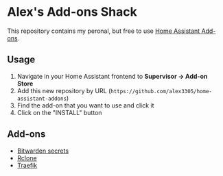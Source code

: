 # Alex's Add-ons Shack

This repository contains my peronal, but free to use [Home Assistant Add-ons](https://www.home-assistant.io/addons/).

## Usage

1. Navigate in your Home Assistant frontend to __Supervisor -> Add-on Store__
2. Add this new repository by URL (`https://github.com/alex3305/home-assistant-addons`)
3. Find the add-on that you want to use and click it
4. Click on the "INSTALL" button

## Add-ons

* [Bitwarden secrets](bitwarden-secrets/README.md)
* [Rclone](rclone/README.md)
* [Traefik](traefik/README.md)

